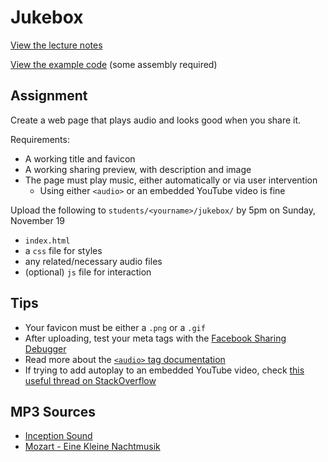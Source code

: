 # Jukebox

[View the lecture notes](/lectures/week7)

[View the example code](/homework/jukebox/example) (some assembly required)

## Assignment

Create a web page that plays audio and looks good when you share it.

Requirements:
- A working title and favicon
- A working sharing preview, with description and image
- The page must play music, either automatically or via user intervention
  - Using either `<audio>` or an embedded YouTube video is fine

Upload the following to `students/<yourname>/jukebox/` by 5pm on Sunday, November 19
- `index.html`
- a `css` file for styles
- any related/necessary audio files
- (optional) `js` file for interaction

## Tips

- Your favicon must be either a `.png` or a `.gif`
- After uploading, test your meta tags with the [Facebook Sharing Debugger](https://developers.facebook.com/tools/debug/sharing)
- Read more about the [`<audio>` tag documentation](https://developer.mozilla.org/en-US/docs/Web/HTML/Element/audio)
- If trying to add autoplay to an embedded YouTube video, check [this useful thread on StackOverflow](https://stackoverflow.com/questions/3405242/how-can-i-autoplay-a-video-using-the-new-embed-code-style-for-youtube)

## MP3 Sources

- [Inception Sound](https://inception.davepedu.com/)
- [Mozart - Eine Kleine Nachtmusik](http://freemusicarchive.org/music/Advent_Chamber_Orchestra/Selections_from_the_2005-2006_Season/Advent_Chamber_Orchestra_-_04_-_Mozart_-_A_Little_Night_Music_allegro)
